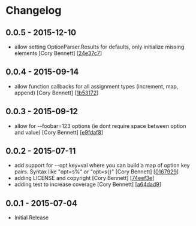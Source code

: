 # Changelog

## 0.0.5 - 2015-12-10

* allow setting OptionParser.Results for defaults, only initialize missing elements [Cory Bennett] [[24e37c7](https://github.com/coryb/optigo/commit/24e37c7)]

## 0.0.4 - 2015-09-14

* allow function callbacks for all assignment types (increment, map, append) [Cory Bennett] [[1b53172](https://github.com/coryb/optigo/commit/1b53172)]

## 0.0.3 - 2015-09-12

* allow for --foobar=123 options (ie dont require space between option and value) [Cory Bennett] [[e9fdaf8](https://github.com/coryb/optigo/commit/e9fdaf8)]

## 0.0.2 - 2015-07-11

* add support for --opt key=val where you can build a map of option key pairs.  Syntax like "opt=s%" or "opt=s{}" [Cory Bennett] [[0167929](https://github.com/coryb/optigo/commit/0167929)]
* adding LICENSE and copyright [Cory Bennett] [[74eef3e](https://github.com/coryb/optigo/commit/74eef3e)]
* adding test to increase coverage [Cory Bennett] [[a64dad9](https://github.com/coryb/optigo/commit/a64dad9)]

## 0.0.1 - 2015-07-04

* Initial Release

